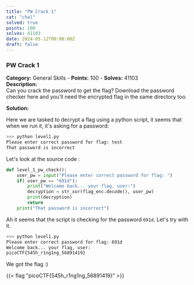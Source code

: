 ```yaml
---
title: "PW Crack 1"
cat: "chal"
solved: true
points: 100
solves: 41103
date: 2024-05-12T00:00:00Z
draft: false
---
```


### PW Crack 1   
**Category:** General Skills - **Points:** 100 - **Solves:** 41103   
**Description:**   
Can you crack the password to get the flag? Download the password checker here and you'll need the encrypted flag in the same directory too.   

**Solution:**  

Here we are tasked to decrypt a flag using a python script, it seems that when we run it, it's asking for a password: 

```sh
>>> python level1.py
Please enter correct password for flag: test
That password is incorrect
```

Let's look at the source code : 

```python
def level_1_pw_check():
    user_pw = input("Please enter correct password for flag: ")
    if( user_pw == "691d"):
        print("Welcome back... your flag, user:")
        decryption = str_xor(flag_enc.decode(), user_pw)
        print(decryption)
        return
    print("That password is incorrect")
```

Ah it seems that the script is checking for the password `691d`. Let's try with it.

```sh
>>> python level1.py
Please enter correct password for flag: 691d
Welcome back... your flag, user:
picoCTF{545h_r1ng1ng_56891419}
```
 
 We got the flag :)

{{< flag "picoCTF{545h_r1ng1ng_56891419}" >}}